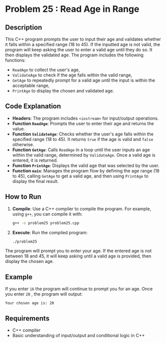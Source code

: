 # Problem 25 : Read Age in Range

## Description
This C++ program prompts the user to input their age and validates whether it falls within a specified range (18 to 45). If the inputted age is not valid, the program will keep asking the user to enter a valid age until they do so. It then displays the validated age. The program includes the following functions:
- `ReadAge` to collect the user's age,
- `ValidateAge` to check if the age falls within the valid range,
- `GetAge` to repeatedly prompt for a valid age until the input is within the acceptable range,
- `PrintAge` to display the chosen and validated age.

## Code Explanation

- **Headers**: The program includes `<iostream>` for input/output operations.
- **Function `ReadAge`**: Prompts the user to enter their age and returns the value.
- **Function `ValidateAge`**: Checks whether the user's age falls within the specified range (18 to 45). It returns `true` if the age is valid and `false` otherwise.
- **Function `GetAge`**: Calls `ReadAge` in a loop until the user inputs an age within the valid range, determined by `ValidateAge`. Once a valid age is entered, it is returned.
- **Function `PrintAge`**: Displays the valid age that was selected by the user.
- **Function `main`**: Manages the program flow by defining the age range (18 to 45), calling `GetAge` to get a valid age, and then using `PrintAge` to display the final result.


## How to Run

1. **Compile**: Use a C++ compiler to compile the program. For example, using `g++`, you can compile it with:
   ```bash
   g++ -o problem25 problem25.cpp
   ```
2. **Execute**: Run the compiled program:
   ```bash
   ./problem25
   ```

  The program will prompt you to enter your age. If the entered age is not between 18 and 45, it will keep asking until a valid age is provided, then display the chosen age.

## Example

If you enter `16` the program will continue to prompt you for an age. Once you enter `20` , the program will output:
```
Your chosen age is: 20
```


## Requirements
- C++ compiler
- Basic understanding of input/output and conditional logic in C++



